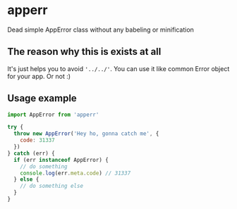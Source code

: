 # apperr

Dead simple AppError class without any babeling or minification

## The reason why this is exists at all

It's just helps you to avoid `'../../'`. You can use it like common Error object for your app. Or not :)

## Usage example

```js
import AppError from 'apperr'

try {
  throw new AppError('Hey ho, gonna catch me', {
    code: 31337
  })
} catch (err) {
  if (err instanceof AppError) {
    // do something
    console.log(err.meta.code) // 31337
  } else {
    // do something else
  }
}

```
